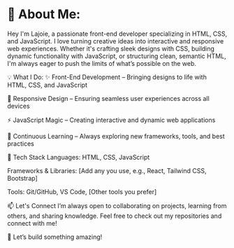 <h1>🚀 About Me:</h1>
Hey I'm Lajoie, a passionate front-end developer specializing in HTML, CSS, and JavaScript. I love turning creative ideas into interactive and responsive web experiences. Whether it's crafting sleek designs with CSS, building dynamic functionality with JavaScript, or structuring clean, semantic HTML, I'm always eager to push the limits of what’s possible on the web.

💡 What I Do:
✨ Front-End Development – Bringing designs to life with HTML, CSS, and JavaScript

🎨 Responsive Design – Ensuring seamless user experiences across all devices

⚡ JavaScript Magic – Creating interactive and dynamic web applications

🔧 Continuous Learning – Always exploring new frameworks, tools, and best practices

📌 Tech Stack
Languages: HTML, CSS, JavaScript

Frameworks & Libraries: [Add any you use, e.g., React, Tailwind CSS, Bootstrap]

Tools: Git/GitHub, VS Code, [Other tools you prefer]

📫 Let's Connect
I’m always open to collaborating on projects, learning from others, and sharing knowledge. Feel free to check out my repositories and connect with me!

🚀 Let’s build something amazing!
